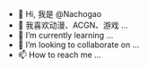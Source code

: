 - 👋 Hi, 我是 @Nachogao
- 👀 我喜欢动漫、ACGN、游戏 ...
- 🌱 I’m currently learning ...
- 💞️ I’m looking to collaborate on ...
- 📫 How to reach me ...

<!---
Nachogao/Nachogao is a ✨ special ✨ repository because its `README.md` (this file) appears on your GitHub profile.
You can click the Preview link to take a look at your changes.
--->
